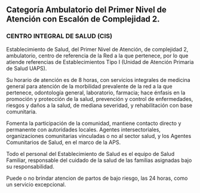 
## Categoría Ambulatorio del Primer Nivel de Atención con Escalón de Complejidad 2.

### CENTRO INTEGRAL DE SALUD (CIS)

Establecimiento de Salud, del Primer Nivel de Atención, de complejidad 2, ambulatorio, centro de referencia de la Red a la que pertenece, por lo que atiende referencias de Establecimientos Tipo I (Unidad de Atención Primaria de Salud UAPS).

Su horario de atención es de 8 horas, con servicios integrales de medicina general para atención de la morbilidad prevalente de la red a la que pertenece, odontología general, laboratorio, farmacia; hace énfasis en la promoción y protección de la salud, prevención y control de enfermedades, riesgos y daños a la salud, de mediana severidad, y rehabilitación con base comunitaria.

Fomenta la participación de la comunidad, mantiene contacto directo y permanente con autoridades locales. Agentes intersectoriales, organizaciones comunitarias vinculadas o no al sector salud, y los Agentes Comunitarios de Salud, en el marco de la APS.

Todo el personal del Establecimiento de Salud es el equipo de Salud Familiar, responsable del cuidado de la salud de las familias asignadas bajo su responsabilidad.

Puede o no brindar atencion de partos de bajo riesgo, las 24 horas, como un servicio excepcional.